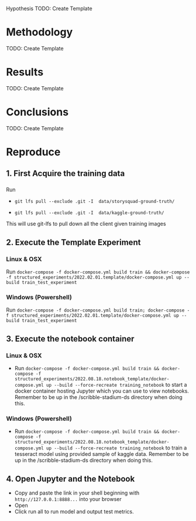 <!--DESC Template folder to use for experiments-->
 Hypothesis
TODO: Create Template

# Methodology

TODO: Create Template

# Results

TODO: Create Template

# Conclusions

TODO: Create Template


# Reproduce
## 1. First Acquire the training data
### 
Run
- `git lfs pull --exclude .git -I  data/storysquad-ground-truth/`

- `git lfs pull --exclude .git -I  data/kaggle-ground-truth/`

This will use git-lfs to pull down all the client given training images

## 2. Execute the Template Experiment
### Linux & OSX
Run `docker-compose -f docker-compose.yml build train && docker-compose -f structured_experiments/2022.02.01.template/docker-compose.yml up --build train_test_experiment`

### Windows (Powershell)
Run `docker-compose -f docker-compose.yml build train; docker-compose -f structured_experiments/2022.02.01.template/docker-compose.yml up --build train_test_experiment`
## 3. Execute the notebook container
### Linux & OSX
- Run `docker-compose -f docker-compose.yml build train && docker-compose -f structured_experiments/2022.08.18.notebook_template/docker-compose.yml up --build --force-recreate training_notebook` to start a docker container hosting Jupyter which you can use to view notebooks. Remember to be up in the /scribble-stadium-ds directory when doing this.

### Windows (Powershell)

- Run `docker-compose -f docker-compose.yml build train && docker-compose -f structured_experiments/2022.08.18.notebook_template/docker-compose.yml up --build --force-recreate training_notebook` to train a tesseract model using provided sample of kaggle data. Remember to be up in the /scribble-stadium-ds directory when doing this.

## 4. Open Jupyter and the Notebook

* Copy and paste the link in your shell beginning with `http://127.0.0.1:8888...` into your browser
* Open 
* Click run all to run model and output test metrics. 